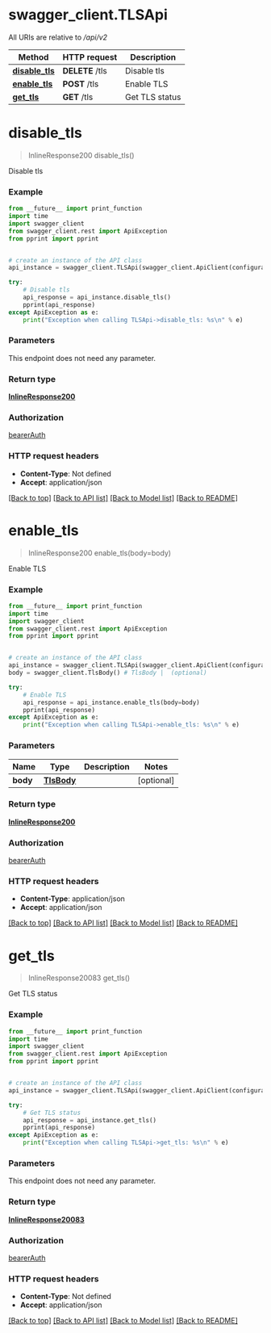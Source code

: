# swagger_client.TLSApi

All URIs are relative to */api/v2*

Method | HTTP request | Description
------------- | ------------- | -------------
[**disable_tls**](TLSApi.md#disable_tls) | **DELETE** /tls | Disable tls
[**enable_tls**](TLSApi.md#enable_tls) | **POST** /tls | Enable TLS
[**get_tls**](TLSApi.md#get_tls) | **GET** /tls | Get TLS status

# **disable_tls**
> InlineResponse200 disable_tls()

Disable tls

### Example
```python
from __future__ import print_function
import time
import swagger_client
from swagger_client.rest import ApiException
from pprint import pprint


# create an instance of the API class
api_instance = swagger_client.TLSApi(swagger_client.ApiClient(configuration))

try:
    # Disable tls
    api_response = api_instance.disable_tls()
    pprint(api_response)
except ApiException as e:
    print("Exception when calling TLSApi->disable_tls: %s\n" % e)
```

### Parameters
This endpoint does not need any parameter.

### Return type

[**InlineResponse200**](InlineResponse200.md)

### Authorization

[bearerAuth](../README.md#bearerAuth)

### HTTP request headers

 - **Content-Type**: Not defined
 - **Accept**: application/json

[[Back to top]](#) [[Back to API list]](../README.md#documentation-for-api-endpoints) [[Back to Model list]](../README.md#documentation-for-models) [[Back to README]](../README.md)

# **enable_tls**
> InlineResponse200 enable_tls(body=body)

Enable TLS

### Example
```python
from __future__ import print_function
import time
import swagger_client
from swagger_client.rest import ApiException
from pprint import pprint


# create an instance of the API class
api_instance = swagger_client.TLSApi(swagger_client.ApiClient(configuration))
body = swagger_client.TlsBody() # TlsBody |  (optional)

try:
    # Enable TLS
    api_response = api_instance.enable_tls(body=body)
    pprint(api_response)
except ApiException as e:
    print("Exception when calling TLSApi->enable_tls: %s\n" % e)
```

### Parameters

Name | Type | Description  | Notes
------------- | ------------- | ------------- | -------------
 **body** | [**TlsBody**](TlsBody.md)|  | [optional] 

### Return type

[**InlineResponse200**](InlineResponse200.md)

### Authorization

[bearerAuth](../README.md#bearerAuth)

### HTTP request headers

 - **Content-Type**: application/json
 - **Accept**: application/json

[[Back to top]](#) [[Back to API list]](../README.md#documentation-for-api-endpoints) [[Back to Model list]](../README.md#documentation-for-models) [[Back to README]](../README.md)

# **get_tls**
> InlineResponse20083 get_tls()

Get TLS status

### Example
```python
from __future__ import print_function
import time
import swagger_client
from swagger_client.rest import ApiException
from pprint import pprint


# create an instance of the API class
api_instance = swagger_client.TLSApi(swagger_client.ApiClient(configuration))

try:
    # Get TLS status
    api_response = api_instance.get_tls()
    pprint(api_response)
except ApiException as e:
    print("Exception when calling TLSApi->get_tls: %s\n" % e)
```

### Parameters
This endpoint does not need any parameter.

### Return type

[**InlineResponse20083**](InlineResponse20083.md)

### Authorization

[bearerAuth](../README.md#bearerAuth)

### HTTP request headers

 - **Content-Type**: Not defined
 - **Accept**: application/json

[[Back to top]](#) [[Back to API list]](../README.md#documentation-for-api-endpoints) [[Back to Model list]](../README.md#documentation-for-models) [[Back to README]](../README.md)

